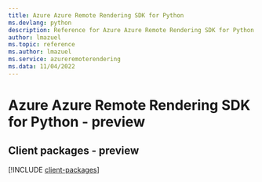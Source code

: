 ```yaml
---
title: Azure Azure Remote Rendering SDK for Python
ms.devlang: python
description: Reference for Azure Azure Remote Rendering SDK for Python
author: lmazuel
ms.topic: reference
ms.author: lmazuel
ms.service: azureremoterendering
ms.data: 11/04/2022
---
```

# Azure Azure Remote Rendering SDK for Python - preview

## Client packages - preview
[!INCLUDE [client-packages](azure-remote-rendering-client-index.md)]